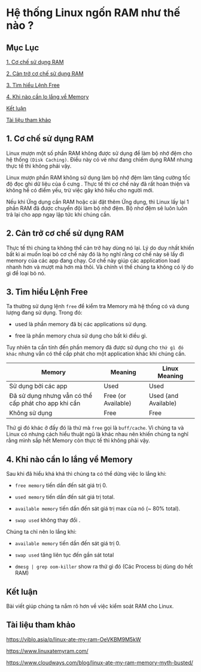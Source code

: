 # Hệ thống Linux ngốn RAM như thế nào ?

## Mục Lục

[1. Cơ chế sử dụng RAM](https://github.com/quanganh1996111/Linux-Tutorial/blob/master/linux-ate-ram.md#1-c%C6%A1-ch%E1%BA%BF-s%E1%BB%AD-d%E1%BB%A5ng-ram)

[2. Cản trở cơ chế sử dụng RAM](https://github.com/quanganh1996111/Linux-Tutorial/blob/master/linux-ate-ram.md#2-c%E1%BA%A3n-tr%E1%BB%9F-c%C6%A1-ch%E1%BA%BF-s%E1%BB%AD-d%E1%BB%A5ng-ram)

[3. Tìm hiểu Lệnh Free](https://github.com/quanganh1996111/Linux-Tutorial/blob/master/linux-ate-ram.md#3-t%C3%ACm-hi%E1%BB%83u-l%E1%BB%87nh-free)

[4. Khi nào cần lo lắng về Memory](https://github.com/quanganh1996111/Linux-Tutorial/blob/master/linux-ate-ram.md#4-khi-n%C3%A0o-c%E1%BA%A7n-lo-l%E1%BA%AFng-v%E1%BB%81-memory)

[Kết luận](https://github.com/quanganh1996111/Linux-Tutorial/blob/master/linux-ate-ram.md#k%E1%BA%BFt-lu%E1%BA%ADn)

[Tài liệu tham khảo](https://github.com/quanganh1996111/Linux-Tutorial/blob/master/linux-ate-ram.md#t%C3%A0i-li%E1%BB%87u-tham-kh%E1%BA%A3o)

## 1. Cơ chế sử dụng RAM

Linux mượn một số phần RAM không được sử dụng để làm bộ nhớ đệm cho hệ thống `(Disk Caching)`. Điều này có vẻ như đang chiếm dụng RAM nhưng thực tế thì không phải vậy.

Linux mượn phần RAM không sử dụng làm bộ nhớ đệm làm tăng cường tốc độ đọc ghi dữ liệu của ổ cưng . Thực tế thì cơ chế này đã rất hoàn thiện và không hề có điểm yếu, trừ việc gây khó hiểu cho người mới.

Nếu khi Ứng dụng cần RAM hoặc cài đặt thêm Ứng dụng, thì Linux lấy lại 1 phần RAM đã được chuyển đội làm bộ nhớ đệm. Bộ nhơ đệm sẽ luôn luôn trả lại cho app ngay lập tức khi chúng cần.

## 2. Cản trở cơ chế sử dụng RAM

Thực tế thì chúng ta không thể cản trở hay dùng nó lại. Lý do duy nhất khiến bất kì ai muốn loại bỏ cơ chế này đó là họ nghĩ rằng cơ chế này sẽ lấy đi memory của các app đang chạy. Cơ chế này giúp các application load nhanh hơn và mượt mà hơn mà thôi. Và chính vì thế chúng ta không có lý do gì để loại bỏ nó.

## 3. Tìm hiểu Lệnh Free

Ta thường sử dụng lệnh `free` để kiểm tra Memory mà hệ thống có và dung lượng đang sử dụng. Trong đó:

- used là phần memory đã bị các applications sử dụng.

- free là phần memory chưa sử dụng cho bất kì điều gì.

Tuy nhiên ta cần tính đến phần memory đã được sử dụng cho `thứ gì đó khác` nhưng vẫn có thể cấp phát cho một application khác khi chúng cần.

|Memory|Meaning|Linux Meaning|
|-------|-------|-------------|
|Sử dụng bởi các app|Used|Used|
|Đã sử dụng nhưng vẫn có thể cấp phát cho app khi cần|Free (or Available)|Used (and Available)|
|Không sử dụng|Free|Free|

Thứ gì đó khác ở đấy đó là thứ mà `free` gọi là `buff/cache`. Vì chúng ta và Linux có nhưng cách hiểu thuật ngũ là khác nhau nên khiến chúng ta nghĩ rằng mình sắp hết Memory còn thực tế thì không phải vậy.

## 4. Khi nào cần lo lắng về Memory

Sau khi đã hiểu khá khá thì chúng ta có thể dừng việc lo lắng khi:

- `free memory` tiến dần đến sát giá trị 0.

- `used memory` tiến dần đến sát giá trị total.

- `available memory` tiến dần đến sát giá trị max của nó (~ 80% total).

- `swap used` không thay đổi .

Chúng ta chỉ nên lo lắng khi:

- `available memory` tiến dần đến sát giá trị 0.

- `swap used` tăng liên tục đến gần sát total

- `dmesg | grep oom-killer` show ra thứ gì đó (Các Process bị dùng do hết RAM)

## Kết luận

Bài viết giúp chúng ta nắm rõ hơn về việc kiểm soát RAM cho Linux.

## Tài liệu tham khảo

https://viblo.asia/p/linux-ate-my-ram-OeVKBM9M5kW

https://www.linuxatemyram.com/

https://www.cloudways.com/blog/linux-ate-my-ram-memory-myth-busted/